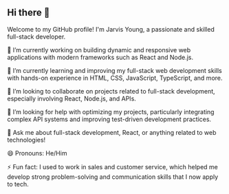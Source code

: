 ## Hi there 👋

Welcome to my GitHub profile! I'm Jarvis Young, a passionate and skilled full-stack developer.

🔭 I’m currently working on building dynamic and responsive web applications with modern frameworks such as React and Node.js.

🌱 I’m currently learning and improving my full-stack web development skills with hands-on experience in HTML, CSS, JavaScript, TypeScript, and more.

👯 I’m looking to collaborate on projects related to full-stack development, especially involving React, Node.js, and APIs.

🤔 I’m looking for help with optimizing my projects, particularly integrating complex API systems and improving test-driven development practices.

💬 Ask me about full-stack development, React, or anything related to web technologies!

😄 Pronouns: He/Him

⚡ Fun fact: I used to work in sales and customer service, which helped me develop strong problem-solving and communication skills that I now apply to tech.

